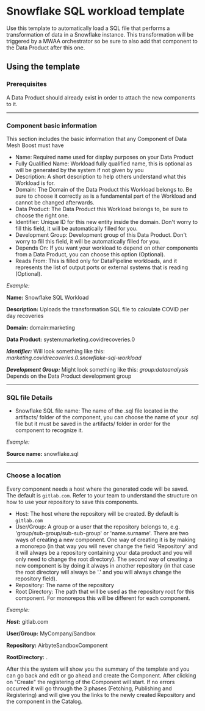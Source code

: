 # Snowflake SQL workload template

Use this template to automatically load a SQL file that performs a transformation of data in a Snowflake instance. This transformation will be triggered by a MWAA orchestrator so be sure to also add that component to the Data Product after this one. 

## Using the template

### Prerequisites

A Data Product should already exist in order to attach the new components to it.

---

### Component basic information

This section includes the basic information that any Component of Data Mesh Boost must have

- Name: Required name used for display purposes on your Data Product
- Fully Qualified Name: Workload fully qualified name, this is optional as will be generated by the system if not given by you
- Description: A short description to help others understand what this Workload is for.
- Domain: The Domain of the Data Product this Workload belongs to. Be sure to choose it correctly as is a fundamental part of the Workload and cannot be changed afterwards.
- Data Product: The Data Product this Workload belongs to, be sure to choose the right one.
- Identifier: Unique ID for this new entity inside the domain. Don't worry to fill this field, it will be automatically filled for you.
- Development Group: Development group of this Data Product. Don't worry to fill this field, it will be automatically filled for you.
- Depends On: If you want your workload to depend on other components from a Data Product, you can choose this option (Optional).
- Reads From: This is filled only for DataPipeline workloads, and it represents the list of output ports or external systems that is reading (Optional).

*Example:*

**Name:** Snowflake SQL Workload

**Description:** Uploads the transformation SQL file to calculate COVID per day recoveries 

**Domain:** domain:marketing

**Data Product:** system:marketing.covidrecoveries.0

***Identifier:*** Will look something like this: *marketing.covidrecoveries.0.snowflake-sql-workload*

***Development Group:*** Might look something like this: *group:dataanalysis* Depends on the Data Product development group 

---

### SQL file Details

- Snowflake SQL file name: The name of the .sql file located in the artifacts/ folder of the component, you can choose the name of your .sql file but it must be saved in the artifacts/ folder in order for the component to recognize it.

*Example:*

**Source name:** snowflake.sql

---

### Choose a location

Every component needs a host where the generated code will be saved. The default is `gitlab.com`. Refer to your team to understand the structure on how to use your repository to save this components.

- Host: The host where the repository will be created. By default is `gitlab.com`
- User/Group: A group or a user that the repository belongs to, e.g. 'group/sub-group/sub-sub-group' or 'name.surname'. There are two ways of creating a new component. One way of creating it is by making a monorepo (in that way you will never change the field 'Repository' and it will always be a repository containing your data product and you will only need to change the root directory). The second way of creating a new component is by doing it always in another repository (in that case the root directory will always be '.' and you will always change the repository field).
- Repository: The name of the repository
- Root Directory: The path that will be used as the repository root for this component. For monorepos this will be different for each component.

*Example:*

***Host:*** gitlab.com

**User/Group:** MyCompany/Sandbox

**Repository:** AirbyteSandboxComponent

**RootDirectory:** .

After this the system will show you the summary of the template and you can go back and edit or go ahead and create the Component. After clicking on "Create" the registering of the Component will start. If no errors occurred it will go through the 3 phases (Fetching, Publishing and Registering) and will give you the links to the newly created Repository and the component in the Catalog.